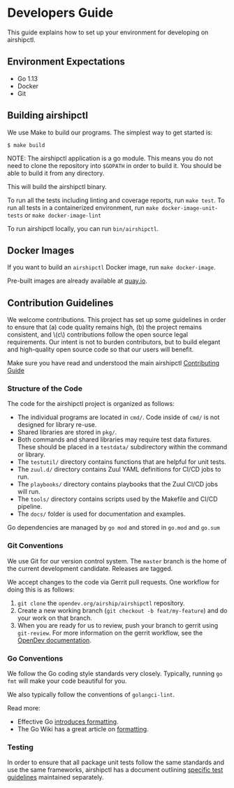 # Developers Guide

This guide explains how to set up your environment for developing on
airshipctl.

## Environment Expectations

- Go 1.13
- Docker
- Git

## Building airshipctl

We use Make to build our programs. The simplest way to get started is:

```console
$ make build
```

NOTE: The airshipctl application is a go module.  This means you do not need to
clone the repository into `$GOPATH` in order to build it.  You should be able to
build it from any directory.

This will build the airshipctl binary.

To run all the tests including linting and coverage reports, run `make test`. To
run all tests in a containerized environment, run `make docker-image-unit-tests`
or `make docker-image-lint`

To run airshipctl locally, you can run `bin/airshipctl`.

## Docker Images

If you want to build an `airshipctl` Docker image, run `make docker-image`.

Pre-built images are already available at [quay.io](
  https://quay.io/airshipit/airshipctl).

## Contribution Guidelines

We welcome contributions. This project has set up some guidelines in order to
ensure that (a) code quality remains high, (b) the project remains consistent,
and \\(c\\) contributions follow the open source legal requirements. Our intent
is not to burden contributors, but to build elegant and high-quality open source
code so that our users will benefit.

Make sure you have read and understood the main airshipctl [Contributing
Guide](CONTRIBUTING.md)

### Structure of the Code

The code for the airshipctl project is organized as follows:

- The individual programs are located in `cmd/`. Code inside of `cmd/` is not
  designed for library re-use.
- Shared libraries are stored in `pkg/`.
- Both commands and shared libraries may require test data fixtures. These
  should be placed in a `testdata/` subdirectory within the command or library.
- The `testutil/` directory contains functions that are helpful for unit tests.
- The `zuul.d/` directory contains Zuul YAML definitions for CI/CD jobs to run.
- The `playbooks/` directory contains playbooks that the Zuul CI/CD jobs will
  run.
- The `tools/` directory contains scripts used by the Makefile and CI/CD
  pipeline.
- The `docs/` folder is used for documentation and examples.

Go dependencies are managed by `go mod` and stored in `go.mod` and `go.sum`

### Git Conventions

We use Git for our version control system. The `master` branch is the home of
the current development candidate. Releases are tagged.

We accept changes to the code via Gerrit pull requests. One workflow for doing
this is as follows:

1. `git clone` the `opendev.org/airship/airshipctl` repository.
2. Create a new working branch (`git checkout -b feat/my-feature`) and do your
   work on that branch.
3. When you are ready for us to review, push your branch to gerrit using
   `git-review`.  For more information on the gerrit workflow, see the [OpenDev
   documentation](
     https://docs.openstack.org/contributors/common/setup-gerrit.html).

### Go Conventions

We follow the Go coding style standards very closely. Typically, running `go
fmt` will make your code beautiful for you.

We also typically follow the conventions of `golangci-lint`.

Read more:

- Effective Go [introduces
  formatting](https://golang.org/doc/effective_go.html#formatting).
- The Go Wiki has a great article on
  [formatting](https://github.com/golang/go/wiki/CodeReviewComments).

### Testing

In order to ensure that all package unit tests follow the same standards and use
the same frameworks, airshipctl has a document outlining [specific test
guidelines](docs/testing-guidelines.md) maintained separately.
